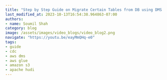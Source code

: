 ```yaml
---
title: "Step by Step Guide on Migrate Certain Tables from DB using DMS into Apache Hudi Transaction Datalake"
last_modified_at: 2023-10-13T16:54:38.964863-07:00
authors:
- name: Soumil Shah
category: blog
image: /assets/images/video_blogs/video_blog2.png
navigate: "https://youtu.be/eayMmQHq-e0"
tags:
- guide
- cdc
- aws dms
- aws glue
- amazon s3
- apache hudi
---
```

